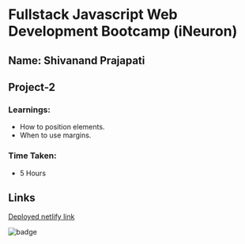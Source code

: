 # Fullstack Javascript Web Development Bootcamp (iNeuron)
## Name: Shivanand Prajapati
## Project-2
### Learnings:

- How to position elements.
- When to use margins.

### Time Taken:
- 5 Hours
## Links
[Deployed netlify link]()

![badge](https://img.shields.io/badge/Project--2-Deployed-green)
